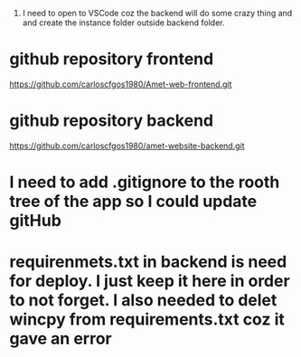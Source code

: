 1. I need to open to VSCode coz the backend will do some crazy thing and and create the instance folder outside backend folder.

# github repository frontend
https://github.com/carloscfgos1980/Amet-web-frontend.git

# github repository backend
https://github.com/carloscfgos1980/amet-website-backend.git

# I need to add .gitignore to the rooth tree of the app so I could update gitHub

# requirenmets.txt in backend is need for deploy. I just keep it here in order to not forget. I also needed to delet wincpy from requirements.txt coz it gave an error